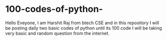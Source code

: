 # 100-codes-of-python-
Hello Eveyone, I am Harshit Raj from btech  CSE   and in this repository I will be posting daily two basic codes of python until its 100 code
I will be taking very basic and random question from the internet.
